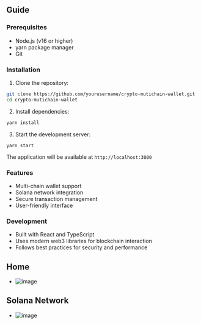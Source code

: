 ## Guide

### Prerequisites
- Node.js (v16 or higher)
- yarn package manager
- Git

### Installation
1. Clone the repository:
```bash
git clone https://github.com/yourusername/crypto-mutichain-wallet.git
cd crypto-mutichain-wallet
```

2. Install dependencies:
```bash
yarn install
```

3. Start the development server:
```bas
yarn start
```

The application will be available at `http://localhost:3000`

### Features
- Multi-chain wallet support
- Solana network integration
- Secure transaction management
- User-friendly interface

### Development
- Built with React and TypeScript
- Uses modern web3 libraries for blockchain interaction
- Follows best practices for security and performance

## Home
- ![image](https://github.com/user-attachments/assets/5d4c2d5b-4e21-49bf-8e14-f99f7c3dfa76)

## Solana Network
- ![image](https://github.com/user-attachments/assets/5a8f062d-349a-4336-813c-ee6d3b8faf57)


